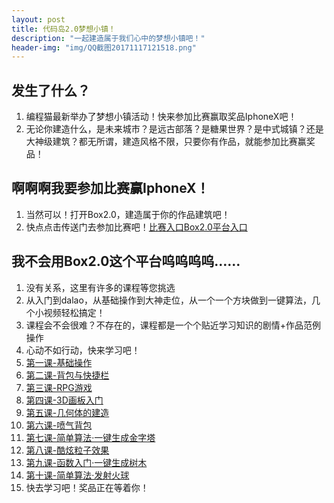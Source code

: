 ```yaml
---
layout: post
title: 代码岛2.0梦想小镇！
description: "一起建造属于我们心中的梦想小镇吧！"
header-img: "img/QQ截图20171117121518.png"
---
```


## 发生了什么？
1. 编程猫最新举办了梦想小镇活动！快来参加比赛赢取奖品IphoneX吧！
2. 无论你建造什么，是未来城市？是远古部落？是糖果世界？是中式城镇？还是大神级建筑？都无所谓，建造风格不限，只要你有作品，就能参加比赛赢奖品！

## 啊啊啊我要参加比赛赢IphoneX！
1. 当然可以！打开Box2.0，建造属于你的作品建筑吧！
2. 快点点击传送门去参加比赛吧！[比赛入口](https://www.codemao.cn/wiki/forum/7513)[Box2.0平台入口](https://box.codemao.cn/)

## 我不会用Box2.0这个平台呜呜呜呜……
1. 没有关系，这里有许多的课程等您挑选
2. 从入门到dalao，从基础操作到大神走位，从一个一个方块做到一键算法，几个小视频轻松搞定！
3. 课程会不会很难？不存在的，课程都是一个个贴近学习知识的剧情+作品范例操作
4. 心动不如行动，快来学习吧！
5. [第一课-基础操作](http://video.codemao.cn/lesson/boxgkk-L1-jbcz-1sdfca-V1.0.mp4)
6. [第二课-背包与快捷栏](http://video.codemao.cn/lesson/boxgkk-L2-bbhkjl-4gh1cb-V1.0.mp4)
7. [第三课-RPG游戏](http://video.codemao.cn/lesson/boxgkk-L3-rpgyx-dg68gc-V1.0.mp4)
8. [第四课-3D画板入门](http://video.codemao.cn/lesson/boxgkk-L4-3dhbrm-2dh2d-V1.0.mp4)
9. [第五课-几何体的建造](http://video.codemao.cn/lesson/boxgkk-L5-jhtdjz-sdh3k8-V1.0.mp4)
10. [第六课-喷气背包](http://video.codemao.cn/lesson/boxgkk-L6-pqbb-u89ej2-V1.0.mp4)
11. [第七课-简单算法·一键生成金字塔](http://video.codemao.cn/lesson/boxgkk-L7-kxlzxg-p0nwb4-V1.0.mp4)
12. [第八课-酷炫粒子效果](http://video.codemao.cn/lesson/boxgkk-L8-yjscjzt-udlq32-V1.0.mp4)
13. [第九课-函数入门·一键生成树木](http://video.codemao.cn/lesson/boxgkk-L9-hsrmyjscsm-dg232l-V1.0.mp4)
14. [第十课-简单算法·发射火球](http://video.codemao.cn/lesson/boxgkk-L10-jdsffshq-l32gbn-V1.0.mp4)
15. 快去学习吧！奖品正在等着你！
